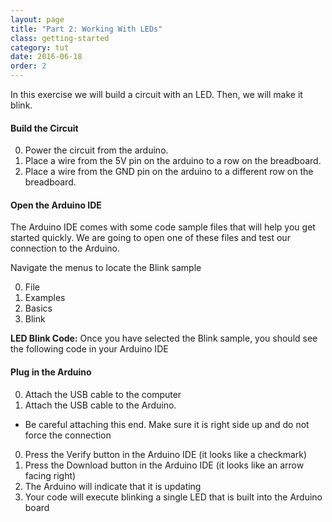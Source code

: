 ```yaml
---
layout: page
title: "Part 2: Working With LEDs"
class: getting-started
category: tut
date: 2016-06-18
order: 2
---
```


In this exercise we will build a circuit with an LED. Then, we will make it blink.

#### Build the Circuit

0. Power the circuit from the arduino.
  0. Place a wire from the 5V pin on the arduino to a row on the breadboard.
  0. Place a wire from the GND pin on the arduino to  a different row on the breadboard.

#### Open the Arduino IDE

The Arduino IDE comes with some code sample files that will help you get
started quickly. We are going to open one of these files and test our
connection to the Arduino.

Navigate the menus to locate the Blink sample

0. File
0. Examples
0. Basics
0. Blink

**LED Blink Code:**
Once you have selected the Blink sample, you should see the following
code in your Arduino IDE
<script src="http://gist-it.appspot.com/github/HartlandRobotics/ArduinoIntroduction/blob/master/examples/led_control.js"></script>


#### Plug in the Arduino

0. Attach the USB cable to the computer
0. Attach the USB cable to the Arduino.
  * Be careful attaching this end. Make sure it is right side up and do not force the connection
0. Press the Verify button in the Arduino IDE (it looks like a checkmark)
0. Press the Download button in the Arduino IDE (it looks like an arrow facing right)
0. The Arduino will indicate that it is updating
0. Your code will execute blinking a single LED that is built into the Arduino board

